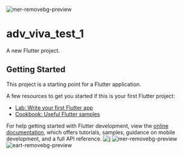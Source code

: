 ![mer-removebg-preview](https://user-images.githubusercontent.com/111499522/194760771-857ee667-f4be-42e6-ad18-4c9af123af75.png)
# adv_viva_test_1

A new Flutter project.

## Getting Started

This project is a starting point for a Flutter application.

A few resources to get you started if this is your first Flutter project:

- [Lab: Write your first Flutter app](https://docs.flutter.dev/get-started/codelab)
- [Cookbook: Useful Flutter samples](https://docs.flutter.dev/cookbook)

For help getting started with Flutter development, view the
[online documentation](https://docs.flutter.dev/), which offers tutorials,
samples, guidance on mobile development, and a full API reference.
![j](https://user-images.githubusercontent.com/111499522/194760806-a5245dc6-f517-4dba-ae2f-2625120c2864.jpeg)
![mer-removebg-preview](https://user-images.githubusercontent.com/111499522/194760810-3826a2e8-7746-4721-bb2d-4c72212a5bc0.png)
![eart-removebg-preview](https://user-images.githubusercontent.com/111499522/194760812-0713f7c2-8fb8-4f4e-82d1-cae3a4be7e8a.png)

